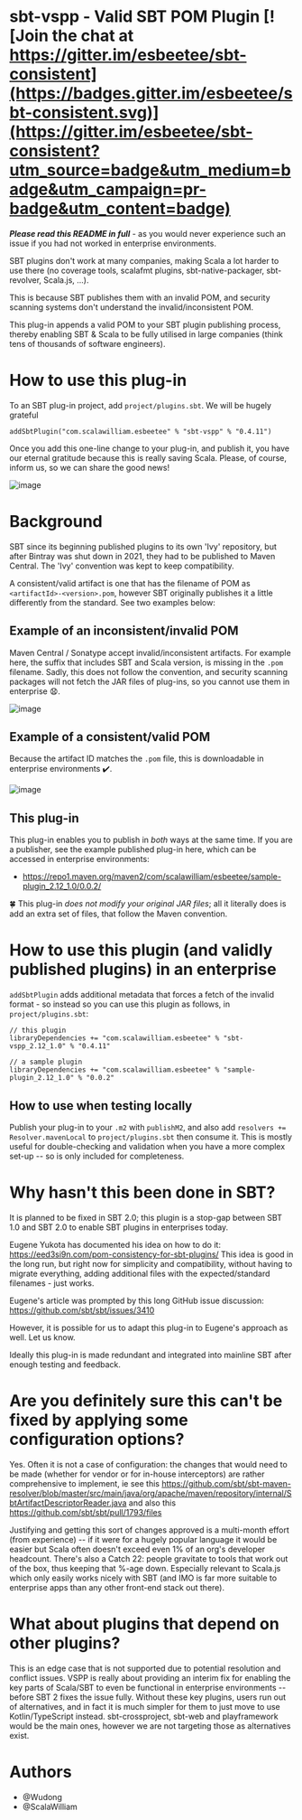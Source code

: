 # sbt-vspp - Valid SBT POM Plugin [![Join the chat at https://gitter.im/esbeetee/sbt-consistent](https://badges.gitter.im/esbeetee/sbt-consistent.svg)](https://gitter.im/esbeetee/sbt-consistent?utm_source=badge&utm_medium=badge&utm_campaign=pr-badge&utm_content=badge)

**_Please read this README in full_** - as you would never experience such an issue if you had not worked in enterprise environments.

SBT plugins don't work at many companies, making Scala a lot harder to use there (no coverage tools, scalafmt plugins,
sbt-native-packager, sbt-revolver, Scala.js, ...).

This is because SBT publishes them with an invalid POM, and security scanning systems don't understand
the invalid/inconsistent POM.

This plug-in appends a valid POM to your SBT plugin publishing process, thereby enabling SBT & Scala to be fully
utilised in large companies (think tens of thousands of software engineers).

# How to use this plug-in

To an SBT plug-in project, add `project/plugins.sbt`. We will be hugely grateful

```
addSbtPlugin("com.scalawilliam.esbeetee" % "sbt-vspp" % "0.4.11")
```

Once you add this one-line change to your plug-in, and publish it, you have our eternal gratitude because this is really
saving Scala. Please, of course, inform us, so we can share the good news!

![image](https://user-images.githubusercontent.com/2464813/178601503-ca92bd0d-088d-4cdb-8bcb-9b87519dc33d.png)



# Background

SBT since its beginning published plugins to its own 'Ivy' repository, but after Bintray was shut down in 2021, they had
to be published to Maven Central. The 'Ivy' convention was kept to keep compatibility.

A consistent/valid artifact is one that has the filename of POM as `<artifactId>-<version>.pom`, however SBT originally
publishes it a little differently from the standard. See two examples below:

## Example of an inconsistent/invalid POM

Maven Central / Sonatype accept invalid/inconsistent artifacts. For example here, the suffix that includes SBT and Scala
version, is missing in the `.pom` filename. Sadly, this does not follow the convention, and security scanning packages
will not fetch the JAR files of plug-ins, so you cannot use them in enterprise :anguished:.

![image](https://user-images.githubusercontent.com/2464813/178597966-df210914-bb8e-41c0-b9d0-7fd1cca5b0f8.png)

## Example of a consistent/valid POM

Because the artifact ID matches the `.pom` file, this is downloadable in enterprise environments :heavy_check_mark:.

![image](https://user-images.githubusercontent.com/2464813/178598043-37f5c4cb-f2d8-4066-943d-c10d806d3be5.png)

## This plug-in

This plug-in enables you to publish in *both* ways at the same time. If you are a publisher, see the example published
plug-in here, which can be accessed in enterprise environments:

- https://repo1.maven.org/maven2/com/scalawilliam/esbeetee/sample-plugin_2.12_1.0/0.0.2/

:four_leaf_clover: This plug-in *does not modify your original JAR files*; all it literally does is add an extra set of
files, that follow the Maven convention.

# How to use this plugin (and validly published plugins) in an enterprise

`addSbtPlugin` adds additional metadata that forces a fetch of the invalid format - so instead so you can use this
plugin as follows, in `project/plugins.sbt`:

```
// this plugin
libraryDependencies += "com.scalawilliam.esbeetee" % "sbt-vspp_2.12_1.0" % "0.4.11"

// a sample plugin
libraryDependencies += "com.scalawilliam.esbeetee" % "sample-plugin_2.12_1.0" % "0.0.2"
```

## How to use when testing locally

Publish your plug-in to your `.m2` with `publishM2`, and also add `resolvers += Resolver.mavenLocal` to `project/plugins.sbt` then consume it. This is mostly useful for double-checking and validation when you have a more complex set-up -- so is only included for completeness.

# Why hasn't this been done in SBT?

It is planned to be fixed in SBT 2.0; this plugin is a stop-gap between SBT 1.0 and SBT 2.0 to enable SBT plugins in
enterprises today.

Eugene Yukota has documented his idea on how to do it: https://eed3si9n.com/pom-consistency-for-sbt-plugins/
This idea is good in the long run, but right now for simplicity and compatibility, without having to migrate everything,
adding additional files with the expected/standard filenames - just works.

Eugene's article was prompted by this long GitHub issue discussion: https://github.com/sbt/sbt/issues/3410

However, it is possible for us to adapt this plug-in to Eugene's approach as well. Let us know.

Ideally this plug-in is made redundant and integrated into mainline SBT after enough testing and feedback.

# Are you definitely sure this can't be fixed by applying some configuration options?

Yes. Often it is not a case of configuration: the changes that would need to be made (whether for vendor or for in-house interceptors) are rather comprehensive to implement, ie see this https://github.com/sbt/sbt-maven-resolver/blob/master/src/main/java/org/apache/maven/repository/internal/SbtArtifactDescriptorReader.java and also this https://github.com/sbt/sbt/pull/1793/files

Justifying and getting this sort of changes approved is a multi-month effort (from experience) -- if it were for a hugely popular language it would be easier but Scala often doesn't exceed even 1% of an org's developer headcount. There's also a Catch 22: people gravitate to tools that work out of the box, thus keeping that %-age down. Especially relevant to Scala.js which only easily works nicely with SBT (and IMO is far more suitable to enterprise apps than any other front-end stack out there).

# What about plugins that depend on other plugins?

This is an edge case that is not supported due to potential resolution and conflict issues. VSPP is really about providing an interim fix for enabling the key parts of Scala/SBT to even be functional in enterprise environments -- before SBT 2 fixes the issue fully. Without these key plugins, users run out of  alternatives, and in fact it is much simpler for them to just move to use Kotlin/TypeScript instead. sbt-crossproject, sbt-web and playframework would be the main ones, however we are not targeting those as alternatives exist.

# Authors

- @Wudong
- @ScalaWilliam
